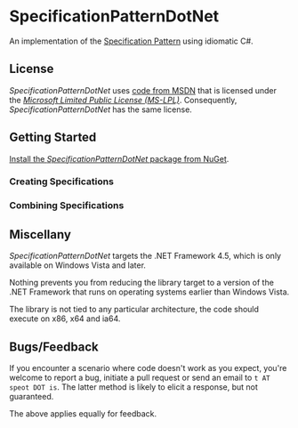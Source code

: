 # SpecificationPatternDotNet

An implementation of the [Specification Pattern](http://en.wikipedia.org/wiki/Specification_pattern) using idiomatic C#.

## License

*SpecificationPatternDotNet* uses [code from MSDN](http://blogs.msdn.com/b/meek/archive/2008/05/02/linq-to-entities-combining-predicates.aspx) that is licensed under the [*Microsoft Limited Public License (MS-LPL)*](http://msdn.microsoft.com/en-us/cc300389.aspx#P). Consequently, *SpecificationPatternDotNet* has the same license.

## Getting Started

[Install the *SpecificationPatternDotNet* package from NuGet](http://nuget.org/packages/SpecificationPatternDotNet/).

### Creating Specifications

### Combining Specifications

## Miscellany

*SpecificationPatternDotNet* targets the .NET Framework 4.5, which is only available on Windows Vista and later.

Nothing prevents you from reducing the library target to a version of the .NET Framework that runs on operating systems earlier than Windows Vista.

The library is not tied to any particular architecture, the code should execute on x86, x64 and ia64.

## Bugs/Feedback

If you encounter a scenario where code doesn't work as you expect, you're welcome to report a bug, initiate a pull request or send an email to `t AT speot DOT is`. The latter method is likely to elicit a response, but not guaranteed.

The above applies equally for feedback.
